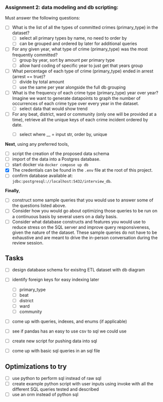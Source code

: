 ### Assignment 2: data modeling and db scripting:

Must answer the following questions:
- [ ] What is the list of all the types of committed crimes (primary_type) in the dataset?
  - [ ] select all primary types by name, no need to order by
  - [ ] can be grouped and ordered by later for additional queries
- [ ] For any given year, what type of crime (primary_type) was the most frequently committed?
  - [ ] group by year, sort by amount per primary type
  - [ ] allow hard coding of specific year to just get that years group
- [ ] What percentage of each type of crime (primary_type) ended in arrest (arrest == true)?
  - [ ] divide by total amount
  - [ ] use the same per year alongside the full db grouping
- [ ] What is the frequency of each crime type (primary_type) year over year? Imagine we want to generate datapoints to graph the number of occurrences of each crime type over every year in the dataset.
  - [ ] select data that would show trend
- [ ] For any beat, district, ward or community (only one will be provided at a time), retrieve all the unique keys of each crime incident ordered by date.
  - [ ] select where __ = input str, order by, unique


**Next**, using any preferred tools, 

- [ ] script the creation of the proposed data schema
- [ ] import of the data into a Postgres database. 
- [ ] start docker via `docker compose up db`
- [x] The credentials can be found in the `.env` file at the root of this project.
- [ ] confirm database available at: `jdbc:postgresql://localhost:5432/interview_db`.

**Finally**, 
- [ ] construct some sample queries that you would use to answer some of the questions listed above. 
- [ ] Consider how you would go about optimizing those queries to be run on a continuous basis by several users on a daily basis. 
- [ ] Consider what database constructs and features you would use to reduce stress on the SQL server and improve query responsiveness, given the nature of the dataset. These sample queries do not have to be exhaustive and are meant to drive the in-person conversation during the review session.

## Tasks

- [ ] design database schema for exisitng ETL dataset with db diagram
- [ ] identify foreign keys for easy indexing later
  - [ ] primary_type
  - [ ] beat
  - [ ] district
  - [ ] ward
  - [ ] community
- [ ] come up with queries, indexes, and enums (if applicable)
- [ ] see if pandas has an easy to use csv to sql we could use
- [ ] create new script for pushing data into sql
- [ ] come up with basic sql queries in an sql file


## Optimizations to try

- [ ] use python to perform sql instead of raw sql
- [ ] create example python script with user inputs using invoke with all the different SQL queries tested and described
- [ ] use an orm instead of python sql
